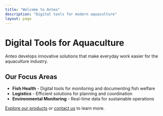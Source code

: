 ```yaml
---
title: "Welcome to Anteo"
description: "Digital tools for modern aquaculture"
layout: page
---
```


# Digital Tools for Aquaculture

Anteo develops innovative solutions that make everyday work easier for the aquaculture industry.

## Our Focus Areas

- **Fish Health** - Digital tools for monitoring and documenting fish welfare
- **Logistics** - Efficient solutions for planning and coordination
- **Environmental Monitoring** - Real-time data for sustainable operations

[Explore our products](/en/products.html) or [contact us](/en/contact.html) to learn more.